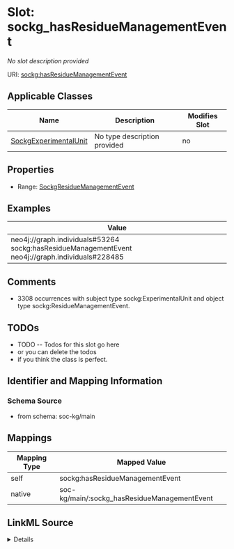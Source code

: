 

# Slot: sockg_hasResidueManagementEvent


_No slot description provided_





URI: [sockg:hasResidueManagementEvent](http://www.semanticweb.org/sockg/ontologies/2024/0/soil-carbon-ontology/hasResidueManagementEvent)



<!-- no inheritance hierarchy -->





## Applicable Classes

| Name | Description | Modifies Slot |
| --- | --- | --- |
| [SockgExperimentalUnit](../classes/SockgExperimentalUnit.md) | No type description provided |  no  |







## Properties

* Range: [SockgResidueManagementEvent](../classes/SockgResidueManagementEvent.md)






## Examples

| Value |
| --- |
| neo4j://graph.individuals#53264 sockg:hasResidueManagementEvent neo4j://graph.individuals#228485 |

## Comments

* 3308 occurrences with subject type sockg:ExperimentalUnit and object type sockg:ResidueManagementEvent.

## TODOs

* TODO -- Todos for this slot go here
* or you can delete the todos
* if you think the class is perfect.

## Identifier and Mapping Information







### Schema Source


* from schema: soc-kg/main




## Mappings

| Mapping Type | Mapped Value |
| ---  | ---  |
| self | sockg:hasResidueManagementEvent |
| native | soc-kg/main/:sockg_hasResidueManagementEvent |




## LinkML Source

<details>
```yaml
name: sockg_hasResidueManagementEvent
description: No slot description provided
todos:
- TODO -- Todos for this slot go here
- or you can delete the todos
- if you think the class is perfect.
comments:
- 3308 occurrences with subject type sockg:ExperimentalUnit and object type sockg:ResidueManagementEvent.
examples:
- value: neo4j://graph.individuals#53264 sockg:hasResidueManagementEvent neo4j://graph.individuals#228485
from_schema: soc-kg/main
rank: 1000
slot_uri: sockg:hasResidueManagementEvent
alias: sockg_hasResidueManagementEvent
domain_of:
- sockg_ExperimentalUnit
range: sockg_ResidueManagementEvent

```
</details>